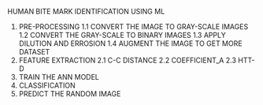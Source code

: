 HUMAN BITE MARK IDENTIFICATION USING ML 
1. PRE-PROCESSING
       1.1 CONVERT THE IMAGE TO GRAY-SCALE IMAGES
       1.2 CONVERT THE GRAY-SCALE TO BINARY IMAGES
       1.3 APPLY DILUTION AND ERROSION
       1.4 AUGMENT THE IMAGE TO GET MORE DATASET
3. FEATURE EXTRACTION
       2.1 C-C DISTANCE
       2.2 COEFFICIENT_A
       2.3 HTT-D
4. TRAIN THE ANN MODEL
5. CLASSIFICATION
6. PREDICT THE RANDOM IMAGE



